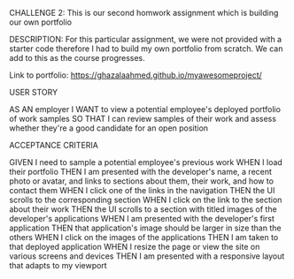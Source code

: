 CHALLENGE 2:
This is our second homwork assignment which is building our own portfolio

DESCRIPTION:
    For this particular assignment, we were not provided with a starter code therefore I had to build my own portfolio from scratch. We can add to this as the course progresses.

Link to portfolio:
https://ghazalaahmed.github.io/myawesomeproject/

USER STORY

AS AN employer
I WANT to view a potential employee's deployed portfolio of work samples
SO THAT I can review samples of their work and assess whether they're a good candidate for an open position

ACCEPTANCE CRITERIA

GIVEN I need to sample a potential employee's previous work
WHEN I load their portfolio
THEN I am presented with the developer's name, a recent photo or avatar, and links to sections about them, their work, and how to contact them
WHEN I click one of the links in the navigation
THEN the UI scrolls to the corresponding section
WHEN I click on the link to the section about their work
THEN the UI scrolls to a section with titled images of the developer's applications
WHEN I am presented with the developer's first application
THEN that application's image should be larger in size than the others
WHEN I click on the images of the applications
THEN I am taken to that deployed application
WHEN I resize the page or view the site on various screens and devices
THEN I am presented with a responsive layout that adapts to my viewport

